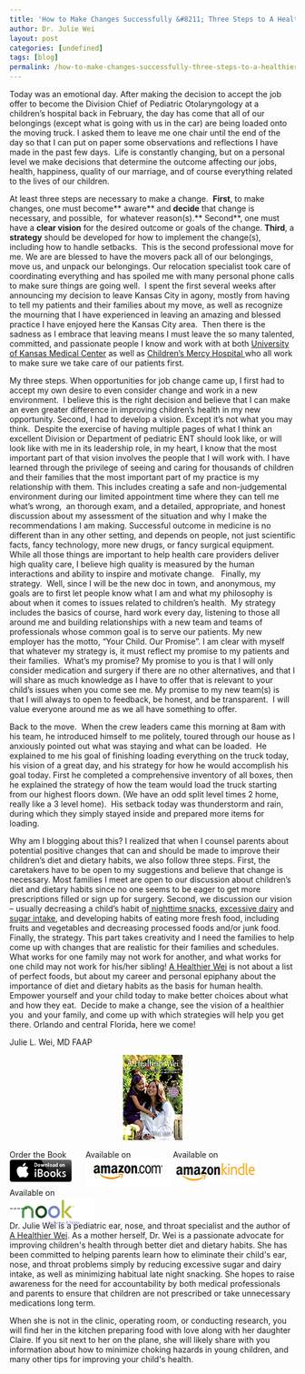 ```yaml
---
title: 'How to Make Changes Successfully &#8211; Three Steps to A Healthier Child'
author: Dr. Julie Wei
layout: post
categories: [undefined]
tags: [blog]
permalink: /how-to-make-changes-successfully-three-steps-to-a-healthier-child/
---
```

Today was an emotional day. After making the decision to accept the job offer to become the Division Chief of Pediatric Otolaryngology at a children&#8217;s hospital back in February, the day has come that all of our belongings (except what is going with us in the car) are being loaded onto the moving truck. I asked them to leave me one chair until the end of the day so that I can put on paper some observations and reflections I have made in the past few days.  Life is constantly changing, but on a personal level we make decisions that determine the outcome affecting our jobs, health, happiness, quality of our marriage, and of course everything related to the lives of our children.

At least three steps are necessary to make a change.  **First**, to make changes, one must become** aware** and **decide** that change is necessary, and possible,  for whatever reason(s).** Second**, one must have a **clear vision** for the desired outcome or goals of the change. **Third**, a **strategy** should be developed for how to implement the change(s), including how to handle setbacks.  This is the second professional move for me. We are are blessed to have the movers pack all of our belongings, move us, and unpack our belongings. Our relocation specialist took care of coordinating everything and has spoiled me with many personal phone calls to make sure things are going well.  I spent the first several weeks after announcing my decision to leave Kansas City in agony, mostly from having to tell my patients and their families about my move, as well as recognize the mourning that I have experienced in leaving an amazing and blessed practice I have enjoyed here the Kansas City area.  Then there is the sadness as I embrace that leaving means I must leave the so many talented, committed, and passionate people I know and work with at both [University of Kansas Medical Center][1] as well as [Children’s Mercy Hospital ][2]who all work to make sure we take care of our patients first.

My three steps. When opportunities for job change came up, I first had to accept my own desire to even consider change and work in a new environment.  I believe this is the right decision and believe that I can make an even greater difference in improving children’s health in my new opportunity. Second, I had to develop a vision. Except it’s not what you may think.  Despite the exercise of having multiple pages of what I think an excellent Division or Department of pediatric ENT should look like, or will look like with me in its leadership role, in my heart, I know that the most important part of that vision involves the people that I will work with. I have learned through the privilege of seeing and caring for thousands of children and their families that the most important part of my practice is my relationship with them. This includes creating a safe and non-judgemental environment during our limited appointment time where they can tell me what’s wrong,  an thorough exam, and a detailed, appropriate, and honest discussion about my assessment of the situation and why I make the recommendations I am making. Successful outcome in medicine is no different than in any other setting, and depends on people, not just scientific facts, fancy technology, more new drugs, or fancy surgical equipment.  While all those things are important to help health care providers deliver high quality care, I believe high quality is measured by the human interactions and ability to inspire and motivate change.   Finally, my strategy.  Well, since I will be the new doc in town, and anonymous, my goals are to first let people know what I am and what my philosophy is about when it comes to issues related to children’s health.  My strategy includes the basics of course, hard work every day, listening to those all around me and building relationships with a new team and teams of professionals whose common goal is to serve our patients. My new employer has the motto, “Your Child. Our Promise”. I am clear with myself that whatever my strategy is, it must reflect my promise to my patients and their families.  What’s my promise? My promise to you is that I will only consider medication and surgery if there are no other alternatives, and that I will share as much knowledge as I have to offer that is relevant to your child’s issues when you come see me. My promise to my new team(s) is that I will always to open to feedback, be honest, and be transparent.  I will value everyone around me as we all have something to offer.

Back to the move.  When the crew leaders came this morning at 8am with his team, he introduced himself to me politely, toured through our house as I anxiously pointed out what was staying and what can be loaded.  He explained to me his goal of finishing loading everything on the truck today, his vision of a great day, and his strategy for how he would accomplish his goal today. First he completed a comprehensive inventory of all boxes, then he explained the strategy of how the team would load the truck starting from our highest floors down. (We have an odd split level times 2 home, really like a 3 level home).  His setback today was thunderstorm and rain, during which they simply stayed inside and prepared more items for loading.

Why am I blogging about this? I realized that when I counsel parents about potential positive changes that can and should be made to improve their children’s diet and dietary habits, we also follow three steps. First, the caretakers have to be open to my suggestions and believe that change is necessary. Most families I meet are open to our discussion about children’s diet and dietary habits since no one seems to be eager to get more prescriptions filled or sign up for surgery. Second, we discussion our vision – usually decreasing a child’s habit of[ nighttime snacks][3], [excessive dairy][4] and [sugar intake][5], and developing habits of eating more fresh food, including fruits and vegetables and decreasing processed foods and/or junk food. Finally, the strategy. This part takes creativity and I need the families to help come up with changes that are realistic for their families and schedules. What works for one family may not work for another, and what works for one child may not work for his/her sibling! [A Healthier Wei][6] is not about a list of perfect foods, but about my career and personal epiphany about the importance of diet and dietary habits as the basis for human health. Empower yourself and your child today to make better choices about what and how they eat.  Decide to make a change, see the vision of a healthier you  and your family, and come up with which strategies will help you get there. Orlando and central Florida, here we come!

Julie L. Wei, MD FAAP

<span style="width:105px;display:table;margin:0 auto;"><a href="the-book/"><img src="/wp-content/uploads/2014/04/AHealthierWei_cover_150.png" /></a></span>

<p style="height:80px">
  <span style="width:130px;display:inline-block;vertical-align:top;"> Order the Book <a href="https://itunes.apple.com/us/book/a-healthier-wei/id806784060?ls=1&mt=11#" target="_blank" > <img class="size-full wp-image-944" alt="Apple iBooks" title="Apple iBooks" src="/wp-content/uploads/2014/02/Download_on_iBooks_Badge_US-UK_110x40_090513.png" width="110" height="40" /></a> </span> <span style="width:150px;display:inline-block;vertical-align:top;">Available on <a href="http://amzn.to/1fSNqeb" target="_blank" > <img class="size-full wp-image-945" alt="Amazon.com" title="Amazon.com" src="/wp-content/uploads/2014/02/amazon_com_logo_160.jpg" width="160" height="47" /> </a> </span> <span  style="width:150px;display:inline-block;vertical-align:top;">Available on <a href="http://amzn.to/1eHEfNl" target="_blank" > <img class="size-full wp-image-946" alt="Amazon Kindle" title="Amazon Kindle" src="/wp-content/uploads/2014/02/kindle_logo_160.jpg" width="160" height="43" /> </a> </span> <span style="width:150px;display:inline-block;vertical-align:top;">Available on <a href="http://www.barnesandnoble.com/w/a-healthier-wei-julie-wei/1118260302?ean=2940148244592&itm=1&usri=2940148244592" target="_blank" > <img class="size-full wp-image-947" alt="Nook" title="Nook" src="/wp-content/uploads/2014/02/nook_logo_160.png" width="160" height="52" /></a> </span>
</p>

\-----

Dr. Julie Wei is a pediatric ear, nose, and throat specialist and the author of [A Healthier Wei][7]. As a mother herself, Dr. Wei is a passionate advocate for improving children's health through better diet and dietary habits. She has been committed to helping parents learn how to eliminate their child's ear, nose, and throat problems simply by reducing excessive sugar and dairy intake, as well as minimizing habitual late night snacking. She hopes to raise awareness for the need for accountability by both medical professionals and parents to ensure that children are not prescribed or take unnecessary medications long term. 

When she is not in the clinic, operating room, or conducting research, you will find her in the kitchen preparing food with love along with her daughter Claire. If you sit next to her on the plane, she will likely share with you information about how to minimize choking hazards in young children, and many other tips for improving your child's health.

 [1]: http://http://www.kumc.edu/
 [2]: http://http://www.childrensmercy.org/
 [3]: evening-snacks-9-healthy-snacks-for-children-if-they-must-eat-after-dinner/ "9 Healthy Snacks for Children If They Must Eat After Dinner"
 [4]: top-foods-and-beverages-i-avoid-at-grocery-stores/ "Top Foods and Beverages to Avoid for Children"
 [5]: sugar-the-most-powerful-bargaining-tool/ "Sugar- The Most Powerful Bargaining Tool"
 [6]: the-book/ "The Book"
 [7]: the-book